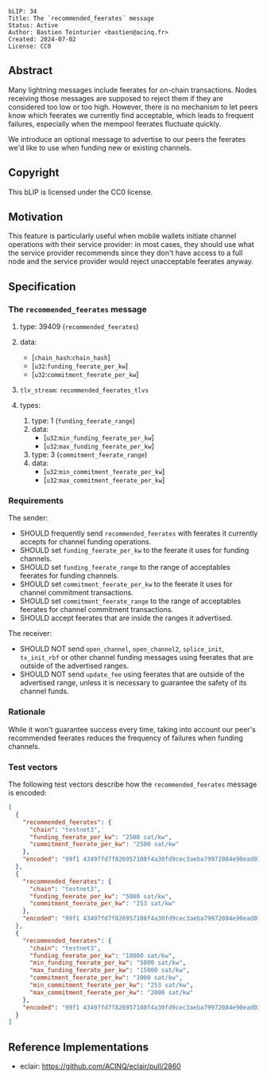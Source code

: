 ```
bLIP: 34
Title: The `recommended_feerates` message
Status: Active
Author: Bastien Teinturier <bastien@acinq.fr>
Created: 2024-07-02
License: CC0
```

## Abstract

Many lightning messages include feerates for on-chain transactions. Nodes
receiving those messages are supposed to reject them if they are considered
too low or too high. However, there is no mechanism to let peers know which
feerates we currently find acceptable, which leads to frequent failures,
especially when the mempool feerates fluctuate quickly.

We introduce an optional message to advertise to our peers the feerates we'd
like to use when funding new or existing channels.

## Copyright

This bLIP is licensed under the CC0 license.

## Motivation

This feature is particularly useful when mobile wallets initiate channel
operations with their service provider: in most cases, they should use what
the service provider recommends since they don't have access to a full node
and the service provider would reject unacceptable feerates anyway.

## Specification

### The `recommended_feerates` message

1. type: 39409 (`recommended_feerates`)
2. data:
   * [`chain_hash`:`chain_hash`]
   * [`u32`:`funding_feerate_per_kw`]
   * [`u32`:`commitment_feerate_per_kw`]

1. `tlv_stream`: `recommended_feerates_tlvs`
2. types:
    1. type: 1 (`funding_feerate_range`)
    2. data:
        * [`u32`:`min_funding_feerate_per_kw`]
        * [`u32`:`max_funding_feerate_per_kw`]
    1. type: 3 (`commitment_feerate_range`)
    2. data:
        * [`u32`:`min_commitment_feerate_per_kw`]
        * [`u32`:`max_commitment_feerate_per_kw`]

### Requirements

The sender:

* SHOULD frequently send `recommended_feerates` with feerates it currently
  accepts for channel funding operations.
* SHOULD set `funding_feerate_per_kw` to the feerate it uses for funding
  channels.
* SHOULD set `funding_feerate_range` to the range of acceptables feerates
  for funding channels.
* SHOULD set `commitment_feerate_per_kw` to the feerate it uses for channel
  commitment transactions.
* SHOULD set `commitment_feerate_range` to the range of acceptables feerates
  for channel commitment transactions.
* SHOULD accept feerates that are inside the ranges it advertised.

The receiver:

* SHOULD NOT send `open_channel`, `open_channel2`, `splice_init`, `tx_init_rbf`
  or other channel funding messages using feerates that are outside of the
  advertised ranges.
* SHOULD NOT send `update_fee` using feerates that are outside of the
  advertised range, unless it is necessary to guarantee the safety of its
  channel funds.

### Rationale

While it won't guarantee success every time, taking into account our peer's
recommended feerates reduces the frequency of failures when funding channels.

### Test vectors

The following test vectors describe how the `recommended_feerates` message is
encoded:

```json
[
  {
    "recommended_feerates": {
      "chain": "testnet3",
      "funding_feerate_per_kw": "2500 sat/kw",
      "commitment_feerate_per_kw": "2500 sat/kw"
    },
    "encoded": "99f1 43497fd7f826957108f4a30fd9cec3aeba79972084e90ead01ea330900000000 000009c4 000009c4"
  },
  {
    "recommended_feerates": {
      "chain": "testnet3",
      "funding_feerate_per_kw": "5000 sat/kw",
      "commitment_feerate_per_kw": "253 sat/kw"
    },
    "encoded": "99f1 43497fd7f826957108f4a30fd9cec3aeba79972084e90ead01ea330900000000 00001388 000000fd"
  },
  {
    "recommended_feerates": {
      "chain": "testnet3",
      "funding_feerate_per_kw": "10000 sat/kw",
      "min_funding_feerate_per_kw": "5000 sat/kw",
      "max_funding_feerate_per_kw": "15000 sat/kw",
      "commitment_feerate_per_kw": "1000 sat/kw",
      "min_commitment_feerate_per_kw": "253 sat/kw",
      "max_commitment_feerate_per_kw": "2000 sat/kw"
    },
    "encoded": "99f1 43497fd7f826957108f4a30fd9cec3aeba79972084e90ead01ea330900000000 00002710 000003e8 01080000138800003a98 0308000000fd000007d0"
  }
]
```

## Reference Implementations

* eclair: <https://github.com/ACINQ/eclair/pull/2860>
